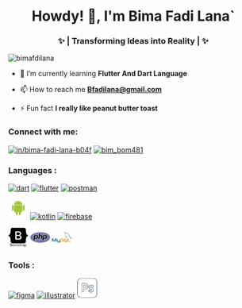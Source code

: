 <div class="row">
        <div class="column">
                <h1 align="center">Howdy! 👋, I'm Bima Fadi Lana`</h1>
<h3 align="center">✨ | Transforming Ideas into Reality | ✨</h3>


<p align="left"> <img
        src="https://komarev.com/ghpvc/?username=bimafdilana&label=Profile%20views&color=0e75b6&style=flat"
        alt="bimafdilana" /> </p>

- 🌱 I’m currently learning **Flutter And Dart Language**

- 📫 How to reach me **Bfadilana@gmail.com**

- ⚡ Fun fact **I really like peanut butter toast**

<h3 align="left">Connect with me:</h3>
<p align="left">
    <a href="https://linkedin.com/in/in/bima-fadi-lana-b04f" target="blank"><img align="center"
            src="https://raw.githubusercontent.com/rahuldkjain/github-profile-readme-generator/master/src/images/icons/Social/linked-in-alt.svg"
            alt="in/bima-fadi-lana-b04f" height="30" width="40" /></a>
    <a href="https://instagram.com/bim_bom481" target="blank"><img align="center"
            src="https://raw.githubusercontent.com/rahuldkjain/github-profile-readme-generator/master/src/images/icons/Social/instagram.svg"
            alt="bim_bom481" height="30" width="40" /></a>
</p>

<h3 align="left">Languages :</h3>

<tr>
    <th colspan="1">
        <p align="left">
            <a href="https://dart.dev" target="_blank" rel="noreferrer"> <img
                    src="https://www.vectorlogo.zone/logos/dartlang/dartlang-icon.svg" alt="dart" width="40"
                    height="40" /></a>
            <a href="https://flutter.dev" target="_blank" rel="noreferrer"> <img
                    src="https://www.vectorlogo.zone/logos/flutterio/flutterio-icon.svg" alt="flutter" width="40"
                    height="40" /></a>
            <a href="https://postman.com" target="_blank" rel="noreferrer"> <img
                    src="https://www.vectorlogo.zone/logos/getpostman/getpostman-icon.svg" alt="postman" width="40"
                    height="40" /></a>
        </p>
    </th>
</tr>
<tr>
  <th colspan="2">
        <p align="left">
            <a href="https://developer.android.com" target="_blank" rel="noreferrer"> <img
                    src="https://raw.githubusercontent.com/devicons/devicon/master/icons/android/android-original-wordmark.svg"
                    alt="android" width="40" height="40" /></a>
            <a href="https://kotlinlang.org" target="_blank" rel="noreferrer"> <img
                    src="https://www.vectorlogo.zone/logos/kotlinlang/kotlinlang-icon.svg" alt="kotlin" width="40"
                    height="40" /></a>
            <a href="https://firebase.google.com/" target="_blank" rel="noreferrer"> <img
                    src="https://www.vectorlogo.zone/logos/firebase/firebase-icon.svg" alt="firebase" width="40"
                    height="40" /></a>
        </p>
    </th>
    <th colspan="3">
        <p align="left">
            <a href="https://getbootstrap.com" target="_blank" rel="noreferrer"> <img
                    src="https://raw.githubusercontent.com/devicons/devicon/master/icons/bootstrap/bootstrap-plain-wordmark.svg"
                    alt="bootstrap" width="40" height="40" /></a>
            <a href="https://www.php.net" target="_blank" rel="noreferrer"> <img
                    src="https://raw.githubusercontent.com/devicons/devicon/master/icons/php/php-original.svg" alt="php"
                    width="40" height="40" /></a>
            <a href="https://www.mysql.com/" target="_blank" rel="noreferrer"> <img
                    src="https://raw.githubusercontent.com/devicons/devicon/master/icons/mysql/mysql-original-wordmark.svg"
                    alt="mysql" width="40" height="40" /></a>
        </p>
    </th>
</tr>

<h3 align="left"> Tools :</h3>
<tr>
    <th colspan="4">
        <a href="https://www.figma.com/" target="_blank" rel="noreferrer"> <img
                src="https://www.vectorlogo.zone/logos/figma/figma-icon.svg" alt="figma" width="40" height="40" /></a>
        <a href="https://www.adobe.com/in/products/illustrator.html" target="_blank" rel="noreferrer"> <img
                src="https://www.vectorlogo.zone/logos/adobe_illustrator/adobe_illustrator-icon.svg" alt="illustrator"
                width="40" height="40" /></a>
        <a href="https://www.photoshop.com/en" target="_blank" rel="noreferrer"> <img
                src="https://raw.githubusercontent.com/devicons/devicon/master/icons/photoshop/photoshop-line.svg"
                alt="photoshop" width="40" height="40" /></a>
    </th>
</tr>
        </div>
</div>
